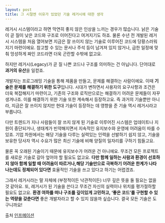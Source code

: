 ```yaml
---
layout: post
title: 그 시절엔 이유가 있었던 기술 레거시에 대한 생각
---
```


레거시 시스템이라고 하면 막연히 좋지 않은 인상을 느끼는 경우가 많습니다. 낡은 기술이 곧 질이 낮은 코드와 구조로 이어진다고 여겨지기도 하죠.
물론 수년 전 개발된 레거시 시스템을 처음 열어보면 지금은 잘 쓰이지 않는 기술로 이루어진 코드에 당황스러워지기 마련이에요. 
참고할 수 있는 문서나 주석 등이 남겨져 있지 않거나, 급한 일정에 맞춰 엉성하게 짜인 코드라면 더욱 곤란할 수밖에 없고요.

하지만 레거시(Legacy)가 곧 질 나쁜 코드나 구조를 의미하는 건 아닙니다. 단어대로 **과거의 유산**을 일컫죠.

개발자는 프로그래밍 기술을 통해 제품을 만들고, 문제를 해결하는 사람이에요. 이때 **기술은 문제를 해결하기 위한 도구**입니다. 
시대가 변하면서 사용자의 요구사항과 조건은 더욱 복잡해지기 마련이고, 기존의 구조와 로직만으로는 해결하기 어려운 문제들이 자꾸 생겨나죠.
이를 해결하기 위한 기술 또한 계속해서 등장하고요. 즉 과거의 기술뿐만 아니라, 지금은 잘 쓰이지 않지만 현대 기술이 등장하는 데 영향을 준 기술 역시 레거시라고 부릅니다.

다만 트렌드가 지나 사람들이 잘 쓰지 않게 된 기술로 이루어진 시스템은 업데이트나 지원이 중단되거나, 생태계가 빈약해지면서 지속적인 유지보수와 운영에 어려움이 따를 수 있죠. 
기업 차원에서는 해당 기술을 다루는 실력있는 인력을 선발하기 쉽지 않고, 기술을 보유한 당사자 역시 수요가 많은 최신 기술에 비해 양질의 일자리를 구하기 힘들고요.

물론 꼭 오래된 기술이기 때문에 유지보수가 어려운 건 아니에요. 무조건 모든 프로젝트를 새로운 기술로 갈아 엎어야 할 필요도 없고요.
**다만 함께 일하는 사람과 환경이 선호하지 않아 함께 일할 때 어려움이 따르거나,해당 기술만으로 극복하기 어려운 한계가 나타나는데도 정체되어 있다면** 효율적인 기술을 쓰고 있다고 하기는 어렵겠죠.


그래서 레거시라는 말 자체에 (부정적이든 낙관적이든) 너무 깊은 뜻을 둘 필요는 없을 것 같아요. 
또, 레거시가 된 기술을 쓴다고 무조건 자신의 실력이나 위치를 평가절하할 필요도 없고요. **환경 여하를 떠나 구조를 깊이있게 고민하고,
‘좋은 코드’를 구현할 수 있는 역량을 갖춘다면** 좋은 개발자라고 할 수 있지 않을까 싶습니다. 결국 모든 기술은 도구니까요!

출처
[인프메이션](https://www.inflearn.com/pages/infmation-58-20230207?utm_source=kakao_friend&utm_medium=cps&utm_campaign=traffic_helloinf_infmation-58&utm_content=static_dc_1&utm_term=231013_DC)
